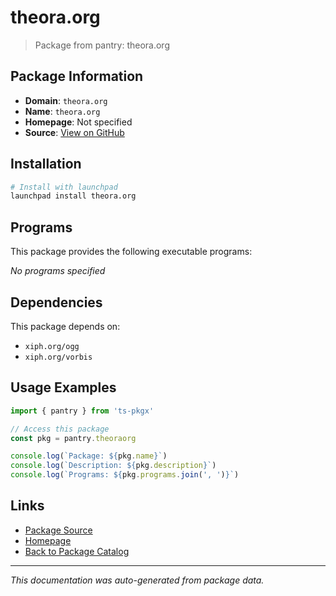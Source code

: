 # theora.org

> Package from pantry: theora.org

## Package Information

- **Domain**: `theora.org`
- **Name**: `theora.org`
- **Homepage**: Not specified
- **Source**: [View on GitHub](https://github.com/pkgxdev/pantry/tree/main/projects/theora.org/package.yml)

## Installation

```bash
# Install with launchpad
launchpad install theora.org
```

## Programs

This package provides the following executable programs:

*No programs specified*

## Dependencies

This package depends on:

- `xiph.org/ogg`
- `xiph.org/vorbis`

## Usage Examples

```typescript
import { pantry } from 'ts-pkgx'

// Access this package
const pkg = pantry.theoraorg

console.log(`Package: ${pkg.name}`)
console.log(`Description: ${pkg.description}`)
console.log(`Programs: ${pkg.programs.join(', ')}`)
```

## Links

- [Package Source](https://github.com/pkgxdev/pantry/tree/main/projects/theora.org/package.yml)
- [Homepage](#)
- [Back to Package Catalog](../package-catalog.md)

---

*This documentation was auto-generated from package data.*
